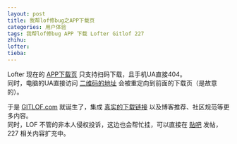 ```yaml
---
layout: post
title: 我帮lof修bug之APP下载页
categories: 用户体验
tags: 我帮lof修bug APP 下载 Lofter Gitlof 227
zhihu: 
lofter: 
tieba: 
---
```


Lofter 现在的 [APP下载页](https://www.lofter.com/app) 只支持扫码下载，且手机UA直接404。  
同时，电脑的UA直接访问 [二维码的地址](https://www.lofter.com/rsc/android/lofter.apk) 会被重定向到前面的下载页（是故意的）。

于是 [GITLOF.com](https://www.gitlof.com/) 就诞生了，集成 [真实的下载链接](https://nos.netease.com/lofter/lofter.apk) 以及博客推荐、社区规范等更多内容。  
同时，LOF 不管的非本人侵权投诉，这边也会帮忙挂，可以直接在 [贴吧](https://tieba.baidu.com/f?kw=lofter) 发帖，227 相关内容扩充中。